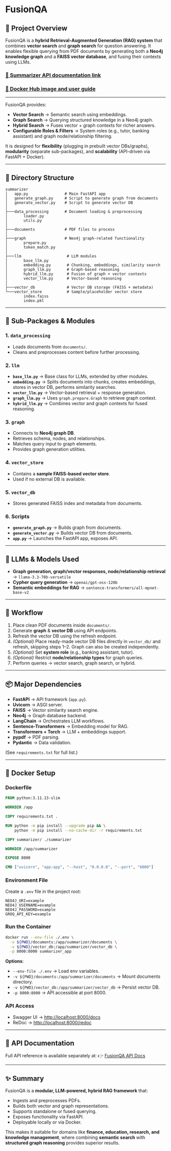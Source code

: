 # FusionQA

## 🚀 Project Overview
FusionQA is a **hybrid Retrieval-Augmented Generation (RAG) system** that combines **vector search** and **graph search** for question answering. It enables flexible querying from PDF documents by generating both a **Neo4j knowledge graph** and a **FAISS vector database**, and fusing their contexts using LLMs.

### [🔗 Summarizer API documentation link](https://tuhindutta.github.io/FusionQA/api_doc.html)
### [🔗 Docker Hub image and user guide](https://hub.docker.com/r/tkdutta/fusion-qa)

---
FusionQA provides:

* **Vector Search** → Semantic search using embeddings.
* **Graph Search** → Querying structured knowledge in a Neo4j graph.
* **Hybrid Search** → Fuses vector + graph contexts for richer answers.
* **Configurable Roles & Filters** → System roles (e.g., tutor, banking assistant) and graph node/relationship filtering.

It is designed for **flexibility** (plugging in prebuilt vector DBs/graphs), **modularity** (separate sub-packages), and **scalability** (API-driven via FastAPI + Docker).

---

## 📂 Directory Structure

```
summarizer
│   app.py                # Main FastAPI app
│   generate_graph.py     # Script to generate graph from documents
│   generate_vector.py    # Script to generate vector DB
│
├───data_processing       # Document loading & preprocessing
│       loader.py
│       utils.py
│
├───documents             # PDF files to process
│
├───graph                 # Neo4j graph-related functionality
│       prepare.py
│       token_match.py
│
├───llm                    # LLM modules
│       base_llm.py
│       embedding.py       # Chunking, embeddings, similarity search
│       graph_llm.py       # Graph-based reasoning
│       hybrid_llm.py      # Fusion of graph + vector contexts
│       vector_llm.py      # Vector-based reasoning
│
├───vector_db              # Vector DB storage (FAISS + metadata)
└───vector_store           # Sample/placeholder vector store
        index.faiss
        index.pkl
```

---

## 🧩 Sub-Packages & Modules

### 1. `data_processing`

* Loads documents from `documents/`.
* Cleans and preprocesses content before further processing.

### 2. `llm`

* **`base_llm.py`** → Base class for LLMs, extended by other modules.
* **`embedding.py`** → Splits documents into chunks, creates embeddings, stores in vector DB, performs similarity searches.
* **`vector_llm.py`** → Vector-based retrieval + response generation.
* **`graph_llm.py`** → Uses `graph.prepare.Graph` to retrieve graph context.
* **`hybrid_llm.py`** → Combines vector and graph contexts for fused reasoning.

### 3. `graph`

* Connects to **Neo4j graph DB**.
* Retrieves schema, nodes, and relationships.
* Matches query input to graph elements.
* Provides graph generation utilities.

### 4. `vector_store`

* Contains a **sample FAISS-based vector store**.
* Used if no external DB is available.

### 5. `vector_db`

* Stores generated FAISS index and metadata from documents.

### 6. Scripts

* **`generate_graph.py`** → Builds graph from documents.
* **`generate_vector.py`** → Builds vector DB from documents.
* **`app.py`** → Launches the FastAPI app, exposes API.

---

## 🔎 LLMs & Models Used

* **Graph generation, graph/vector responses, node/relationship retrieval** → `llama-3.3-70b-versatile`
* **Cypher query generation** → `openai/gpt-oss-120b`
* **Semantic embeddings for RAG** → `sentence-transformers/all-mpnet-base-v2`

---

## 🔄 Workflow

1. Place clean PDF documents inside `documents/`.
2. Generate **graph** & **vector DB** using API endpoints.
3. Refresh the vector DB using the refresh endpoint.
4. *(Optional)* Place ready-made vector DB files directly in `vector_db/` and refresh, skipping steps 1–2. Graph can also be created independently.
5. *(Optional)* Set **system role** (e.g., banking assistant, tutor).
6. *(Optional)* Restrict **node/relationship types** for graph queries.
7. Perform queries → vector search, graph search, or hybrid.

---

## 📦 Major Dependencies

* **FastAPI** → API framework (`app.py`).
* **Uvicorn** → ASGI server.
* **FAISS** → Vector similarity search engine.
* **Neo4j** → Graph database backend.
* **LangChain** → Orchestrates LLM workflows.
* **Sentence-Transformers** → Embedding model for RAG.
* **Transformers + Torch** → LLM + embeddings support.
* **pypdf** → PDF parsing.
* **Pydantic** → Data validation.

(See `requirements.txt` for full list.)

---

## 🐳 Docker Setup

### Dockerfile

```dockerfile
FROM python:3.11.13-slim

WORKDIR /app

COPY requirements.txt .

RUN python -m pip install --upgrade pip && \
    python -m pip install --no-cache-dir -r requirements.txt

COPY summarizer/ ./summarizer

WORKDIR /app/summarizer

EXPOSE 8000

CMD ["uvicorn", "app:app", "--host", "0.0.0.0", "--port", "8000"]
```

### Environment File

Create a `.env` file in the project root:

```env
NEO4J_URI=example
NEO4J_USERNAME=example
NEO4J_PASSWORD=example
GROQ_API_KEY=example
```

### Run the Container

```bash
docker run --env-file ./.env \
  -v ${PWD}/documents:/app/summarizer/documents \
  -v ${PWD}/vector_db:/app/summarizer/vector_db \
  -p 8000:8000 summarizer_app
```

**Options**:

* `--env-file ./.env` → Load env variables.
* `-v ${PWD}/documents:/app/summarizer/documents` → Mount documents directory.
* `-v ${PWD}/vector_db:/app/summarizer/vector_db` → Persist vector DB.
* `-p 8000:8000` → API accessible at port 8000.

### API Access

* Swagger UI → [http://localhost:8000/docs](http://localhost:8000/docs)
* ReDoc → [http://localhost:8000/redoc](http://localhost:8000/redoc)

---

## 📖 API Documentation

Full API reference is available separately at:
👉 [FusionQA API Docs](https://tuhindutta.github.io/FusionQA/api_doc.html)

---

## ✨ Summary

FusionQA is a **modular, LLM-powered, hybrid RAG framework** that:

* Ingests and preprocesses PDFs.
* Builds both vector and graph representations.
* Supports standalone or fused querying.
* Exposes functionality via FastAPI.
* Deployable locally or via Docker.

This makes it suitable for domains like **finance, education, research, and knowledge management**, where combining **semantic search** with **structured graph reasoning** provides superior results.

